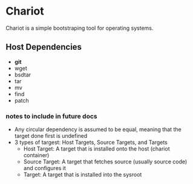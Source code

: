 # Chariot
Chariot is a simple bootstraping tool for operating systems.

## Host Dependencies
- **git**
- wget
- bsdtar
- tar
- mv
- find
- patch

### notes to include in future docs
- Any circular dependency is assumed to be equal, meaning that the target done first is undefined
- 3 types of targest: Host Targets, Source Targets, and Targets
    - Host Target: A target that is installed onto the host (chariot container)
    - Source Target: A target that fetches source (usually source code) and configures it
    - Target: A target that is installed into the sysroot